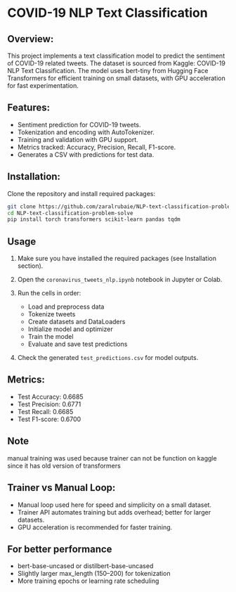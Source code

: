 # COVID-19 NLP Text Classification

## Overview:
This project implements a text classification model to predict the sentiment of COVID-19 related tweets. The dataset is sourced from Kaggle: COVID-19 NLP Text Classification.
The model uses bert-tiny from Hugging Face Transformers for efficient training on small datasets, with GPU acceleration for fast experimentation.

## Features:
- Sentiment prediction for COVID-19 tweets.
- Tokenization and encoding with AutoTokenizer.
- Training and validation with GPU support.
- Metrics tracked: Accuracy, Precision, Recall, F1-score.
- Generates a CSV with predictions for test data.

## Installation:
Clone the repository and install required packages:

```bash
git clone https://github.com/zaralrubaie/NLP-text-classification-problem-solve.git
cd NLP-text-classification-problem-solve
pip install torch transformers scikit-learn pandas tqdm
```
## Usage
1. Make sure you have installed the required packages (see Installation section).
2. Open the `coronavirus_tweets_nlp.ipynb` notebook in Jupyter or Colab.
3. Run the cells in order:
   - Load and preprocess data
   - Tokenize tweets
   - Create datasets and DataLoaders
   - Initialize model and optimizer
   - Train the model
   - Evaluate and save test predictions
     
4. Check the generated `test_predictions.csv` for model outputs.
   
## Metrics:
- Test Accuracy: 0.6685
- Test Precision: 0.6771
- Test Recall: 0.6685
- Test F1-score: 0.6700

## Note
manual training was used because trainer can not be function on kaggle since it has old version of transformers 

## Trainer vs Manual Loop:
- Manual loop used here for speed and simplicity on a small dataset.
- Trainer API automates training but adds overhead; better for larger datasets.
- GPU acceleration is recommended for faster training.
  
## For better performance
- bert-base-uncased or distilbert-base-uncased
- Slightly larger max_length (150–200) for tokenization
- More training epochs or learning rate scheduling

